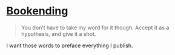 # [Bookending](https://everythingchanges.us/blog/bookending/)

> You don’t have to take my word for it though. Accept it as a hypothesis, and give it a shot.

I want those words to preface everything I publish.